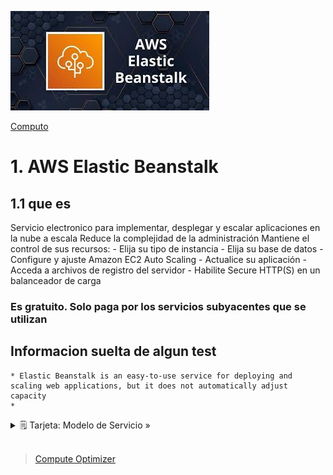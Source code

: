![Amazon Beanstalk](../../00_assets/Computo/beanstalk-logo.jpeg)

[Computo](../../Computo/)

# 1. AWS Elastic Beanstalk

## 1.1 que es

Servicio electronico para implementar, desplegar y escalar aplicaciones en la nube a escala
Reduce la complejidad de la administración
Mantiene el control de sus recursos:
    - Elija su tipo de instancia
    - Elija su base de datos
    - Configure y ajuste Amazon EC2 Auto Scaling
    - Actualice su aplicación
    - Acceda a archivos de registro del servidor
    - Habilite Secure HTTP(S) en un balanceador de carga

### Es gratuito. Solo paga por los servicios subyacentes que se utilizan

## Informacion suelta de algun test

    * Elastic Beanstalk is an easy-to-use service for deploying and scaling web applications, but it does not automatically adjust capacity
    * 

<details>
<summary>🗒 Tarjeta: Modelo de Servicio »</summary>

| Pertenece a:  |
| ---- |
| PaaS |

</details>


<br/>

> [Compute Optimizer](./compute_optimizer.md)

<br/>